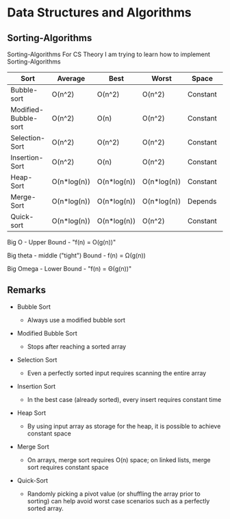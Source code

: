 # Data Structures and Algorithms

## Sorting-Algorithms

Sorting-Algorithms For CS Theory
I am trying to learn how to implement Sorting-Algorithms

| Sort                 | Average     | Best        | Worst       | Space    | Stability |
|----------------------|-------------|-------------|-------------|----------|-----------|
| Bubble-sort          | O(n^2)      | O(n^2)      | O(n^2)      | Constant | Stable    |
| Modified-Bubble-sort | O(n^2)      | O(n)        | O(n^2)      | Constant | Stable    |
| Selection-Sort       | O(n^2)      | O(n^2)      | O(n^2)      | Constant | Stable    |
| Insertion-Sort       | O(n^2)      | O(n)        | O(n^2)      | Constant | Stable    |
| Heap-Sort            | O(n*log(n)) | O(n*log(n)) | O(n*log(n)) | Constant | Unstable  |
| Merge-Sort           | O(n*log(n)) | O(n*log(n)) | O(n*log(n)) | Depends  | Stable    |
| Quick-sort           | O(n*log(n)) | O(n*log(n)) | O(n^2)      | Constant | Stable    |

Big O - Upper Bound
    - "f(n) = O(g(n))"

Big theta - middle ("tight") Bound
    - f(n) = Ω(g(n))

Big Omega - Lower Bound
    - "f(n) = Θ(g(n))"

## Remarks

* Bubble Sort
    - Always use a modified bubble sort

* Modified Bubble Sort
    - Stops after reaching a sorted array

* Selection Sort
    - Even a perfectly sorted input requires scanning the entire array

* Insertion Sort
    - In the best case (already sorted), every insert requires constant time

* Heap Sort
    - By using input array as storage for the heap, it is possible to achieve constant space

* Merge Sort
    - On arrays, merge sort requires O(n) space; on linked lists, merge sort requires constant space

* Quick-Sort
    - Randomly picking a pivot value (or shuffling the array prior to sorting) can help avoid worst case scenarios such as a perfectly sorted array.